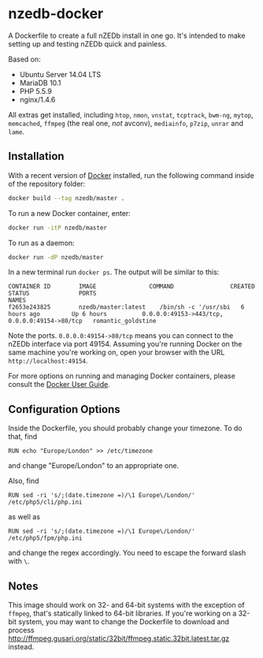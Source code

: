 # nzedb-docker

A Dockerfile to create a full nZEDb install in one go. It's intended to make setting up and testing nZEDb quick and painless.

Based on:

* Ubuntu Server 14.04 LTS
* MariaDB 10.1
* PHP 5.5.9
* nginx/1.4.6

All extras get installed, including `htop`, `nmon`, `vnstat`, `tcptrack`, `bwm-ng`, `mytop`, `memcached`, `ffmpeg` (the real one, *not* avconv), `mediainfo`, `p7zip`, `unrar` and `lame`.

## Installation

With a recent version of [Docker](https://www.docker.com) installed, run the following command inside of the repository folder:

```bash
docker build --tag nzedb/master .
```

To run a new Docker container, enter:

```bash
docker run -itP nzedb/master
```

To run as a daemon:

```bash
docker run -dP nzedb/master
```

In a new terminal run `docker ps`. The output will be similar to this:

```
CONTAINER ID        IMAGE               COMMAND                CREATED             STATUS              PORTS                                           NAMES
f2653e243825        nzedb/master:latest    /bin/sh -c '/usr/sbi   6 hours ago         Up 6 hours          0.0.0.0:49153->443/tcp, 0.0.0.0:49154->80/tcp   romantic_goldstine
```

Note the ports. `0.0.0.0:49154->80/tcp` means you can connect to the nZEDb interface via port 49154. Assuming you're running Docker on the same machine you're working on, open your browser with the URL `http://localhost:49154`.

For more options on running and managing Docker containers, please consult the [Docker User Guide](https://docs.docker.com/userguide/).

## Configuration Options

Inside the Dockerfile, you should probably change your timezone. To do that, find

```
RUN echo "Europe/London" >> /etc/timezone
```

and change "Europe/London" to an appropriate one.

Also, find

```
RUN sed -ri 's/;(date.timezone =)/\1 Europe\/London/' /etc/php5/cli/php.ini
```

as well as

```
RUN sed -ri 's/;(date.timezone =)/\1 Europe\/London/' /etc/php5/fpm/php.ini
```

and change the regex accordingly. You need to escape the forward slash with `\`.

## Notes

This image should work on 32- and 64-bit systems with the exception of `ffmpeg`, that's statically linked to 64-bit libraries. If you're working on a 32-bit system, you may want to change the Dockerfile to download and process <http://ffmpeg.gusari.org/static/32bit/ffmpeg.static.32bit.latest.tar.gz> instead.